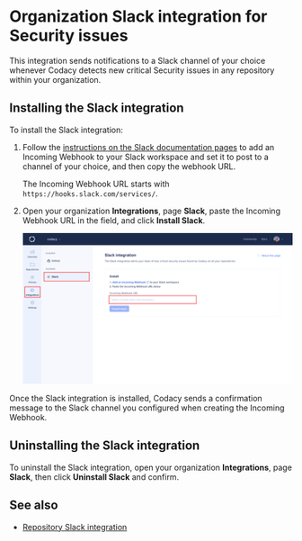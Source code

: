 # Organization Slack integration for Security issues

This integration sends notifications to a Slack channel of your choice whenever Codacy detects new critical Security issues in any repository within your organization.

## Installing the Slack integration

To install the Slack integration:

1.  Follow the [instructions on the Slack documentation pages](https://api.slack.com/messaging/webhooks) to add an Incoming Webhook to your Slack workspace and set it to post to a channel of your choice, and then copy the webhook URL.

    The Incoming Webhook URL starts with `https://hooks.slack.com/services/`.

1.  Open your organization **Integrations**, page **Slack**, paste the Incoming Webhook URL in the field, and click **Install Slack**.

    ![Slack integration installation](images/slack-integration-install.png)

Once the Slack integration is installed, Codacy sends a confirmation message to the Slack channel you configured when creating the Incoming Webhook.

## Uninstalling the Slack integration

To uninstall the Slack integration, open your organization **Integrations**, page **Slack**, then click **Uninstall Slack** and confirm.

## See also

-   [Repository Slack integration](../../repositories-configure/integrations/slack-integration.md)
